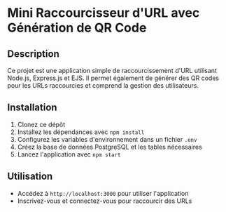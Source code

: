 # Mini Raccourcisseur d'URL avec Génération de QR Code

## Description

Ce projet est une application simple de raccourcissement d'URL utilisant Node.js, Express.js et EJS. Il permet également de générer des QR codes pour les URLs raccourcies et comprend la gestion des utilisateurs.

## Installation

1. Clonez ce dépôt
2. Installez les dépendances avec `npm install`
3. Configurez les variables d'environnement dans un fichier `.env`
4. Créez la base de données PostgreSQL et les tables nécessaires
5. Lancez l'application avec `npm start`

## Utilisation

- Accédez à `http://localhost:3000` pour utiliser l'application
- Inscrivez-vous et connectez-vous pour raccourcir des URLs
